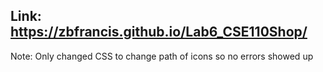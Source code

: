 ## Link: https://zbfrancis.github.io/Lab6_CSE110Shop/
Note: Only changed CSS to change path of icons so no errors showed up
